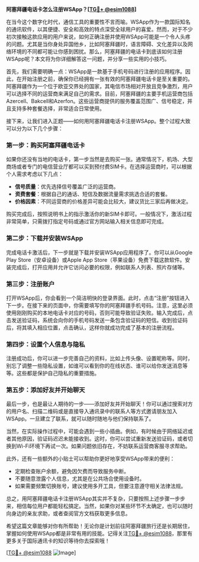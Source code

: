 **阿塞拜疆电话卡怎么注册WSApp？[[TG💪+ @esim1088](https://t.me/s/esim1088)]**

在当今这个数字化时代，通信工具的重要性不言而喻。WSApp作为一款国际知名的通讯软件，以其便捷、安全和高效的特点深受全球用户的喜爱。然而，对于不少初次接触这款应用的用户来说，如何正确注册并使用WSApp可能是一个令人头疼的问题。尤其是当你身处异国他乡，比如阿塞拜疆时，语言障碍、文化差异以及网络环境的不同都可能让你感到困扰。那么，阿塞拜疆的电话卡到底该如何注册WSApp呢？本文将为你详细解答这一问题，并分享一些实用的小技巧。

首先，我们需要明确一点：WSApp是一款基于手机号码进行注册的应用程序。因此，在开始注册之前，确保你已经拥有一张有效的阿塞拜疆电话卡是至关重要的。阿塞拜疆作为一个位于欧亚交界处的国家，其电信市场相对开放且竞争激烈，用户可以选择不同的运营商来满足自己的需求。目前，阿塞拜疆的主要手机运营商包括Azercell、Bakcell和Azerfon。这些运营商提供的服务覆盖范围广、信号稳定，并且支持多种套餐选择，非常适合日常使用。

接下来，让我们进入正题——如何用阿塞拜疆电话卡注册WSApp。整个过程大致可以分为以下几个步骤：

### 第一步：购买阿塞拜疆电话卡

如果你还没有当地的电话卡，第一步当然是去购买一张。通常情况下，机场、大型商场或者专门的电信营业厅都可以买到预付费SIM卡。在选择运营商时，可以根据个人需求考虑以下几点：
- **信号质量**：优先选择信号覆盖广泛的运营商。
- **资费套餐**：根据自己的通话、短信及数据流量需求挑选合适的套餐。
- **价格因素**：不同运营商的价格差异可能会比较大，建议货比三家后再做决定。

购买完成后，按照说明书上的指示激活你的新SIM卡即可。一般情况下，激活过程非常简单，只需拨打指定号码或通过官方网站输入相关信息即可完成。

### 第二步：下载并安装WSApp

完成电话卡激活后，下一步就是下载并安装WSApp应用程序了。你可以从Google Play Store（安卓设备）或Apple App Store（苹果设备）免费下载这款软件。安装完成后，打开应用并允许它访问必要的权限，例如联系人列表、照片存储等。

### 第三步：注册账户

打开WSApp后，你会看到一个简洁明快的登录界面。此时，点击“注册”按钮进入下一步。在接下来的页面中，你需要填写你的阿塞拜疆手机号码。注意，这里必须使用刚刚购买的本地电话卡对应的号码，否则可能导致验证失败。输入完成后，点击发送验证码，系统会向你的手机号码发送一条包含验证码的短信。收到验证码后，将其填入相应位置，点击确认，这样你就成功完成了基本的注册流程。

### 第四步：设置个人信息与隐私

注册成功后，你可以进一步完善自己的资料，比如上传头像、设置昵称等。同时，别忘了调整一些隐私设置，如谁可以看到你的在线状态、谁可以给你发送消息等等。这些都是保护自己隐私的重要措施。

### 第五步：添加好友并开始聊天

最后一步，也是最让人期待的一步——添加好友并开始聊天！你可以通过搜索对方的用户名、扫描二维码或是直接导入通讯录中的联系人等方式邀请朋友加入WSApp。一旦建立了联系，就可以随时随地与他们保持联系了。

当然，在实际操作过程中，可能会遇到一些小插曲。例如，有时候由于网络延迟或者其他原因，验证码迟迟未能接收到。这时，你可以尝试重新发送验证码，或者切换到Wi-Fi环境下再试一次。如果问题依旧存在，不妨联系运营商客服寻求帮助。

此外，还有一些额外的小贴士可以帮助你更好地享受WSApp带来的便利：
- 定期检查账户余额，避免因欠费而导致服务中断。
- 不要随意泄露个人信息，尤其是在公共场合使用设备时。
- 如果需要频繁切换账号，建议使用多开工具，但要注意遵守相关法律法规。

总之，用阿塞拜疆电话卡注册WSApp其实并不复杂，只要按照上述步骤一步步来，相信每位用户都能轻松搞定。当然，如果你对某些环节不太确定，也可以随时向身边的亲友求助，或者查阅官方文档获取更多信息。

希望这篇文章能够对你有所帮助！无论你是计划前往阿塞拜疆旅行还是长期居住，掌握如何使用WSApp都是非常有用的技能。记得关注[TG💪+ @esim1088](https://t.me/s/esim1088)，那里有更多关于国际通讯卡的知识等待你去探索哦！

[[TG💪+ @esim1088](https://t.me/s/esim1088) ![Image](https://i.postimg.cc/4NQfJmqS/Snipaste-2025-05-13-00-14-12.png)]